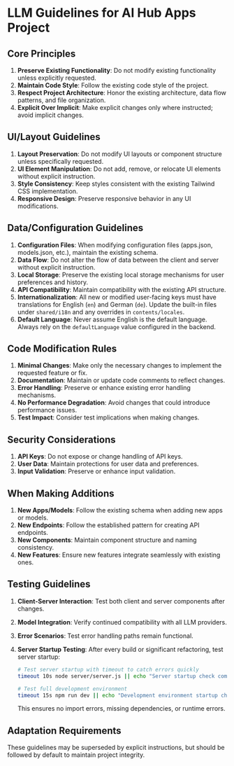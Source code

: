 # LLM Guidelines for AI Hub Apps Project

## Core Principles

1. **Preserve Existing Functionality**: Do not modify existing functionality unless explicitly requested.
2. **Maintain Code Style**: Follow the existing code style of the project.
3. **Respect Project Architecture**: Honor the existing architecture, data flow patterns, and file organization.
4. **Explicit Over Implicit**: Make explicit changes only where instructed; avoid implicit changes.

## UI/Layout Guidelines

1. **Layout Preservation**: Do not modify UI layouts or component structure unless specifically requested.
2. **UI Element Manipulation**: Do not add, remove, or relocate UI elements without explicit instruction.
3. **Style Consistency**: Keep styles consistent with the existing Tailwind CSS implementation.
4. **Responsive Design**: Preserve responsive behavior in any UI modifications.

## Data/Configuration Guidelines

1. **Configuration Files**: When modifying configuration files (apps.json, models.json, etc.), maintain the existing schema.
2. **Data Flow**: Do not alter the flow of data between the client and server without explicit instruction.
3. **Local Storage**: Preserve the existing local storage mechanisms for user preferences and history.
4. **API Compatibility**: Maintain compatibility with the existing API structure.
5. **Internationalization**: All new or modified user-facing keys must have translations for English (`en`) and German (`de`). Update the built-in files under `shared/i18n` and any overrides in `contents/locales`.
6. **Default Language**: Never assume English is the default language. Always rely on the `defaultLanguage` value configured in the backend.

## Code Modification Rules

1. **Minimal Changes**: Make only the necessary changes to implement the requested feature or fix.
2. **Documentation**: Maintain or update code comments to reflect changes.
3. **Error Handling**: Preserve or enhance existing error handling mechanisms.
4. **No Performance Degradation**: Avoid changes that could introduce performance issues.
5. **Test Impact**: Consider test implications when making changes.

## Security Considerations

1. **API Keys**: Do not expose or change handling of API keys.
2. **User Data**: Maintain protections for user data and preferences.
3. **Input Validation**: Preserve or enhance input validation.

## When Making Additions

1. **New Apps/Models**: Follow the existing schema when adding new apps or models.
2. **New Endpoints**: Follow the established pattern for creating API endpoints.
3. **New Components**: Maintain component structure and naming consistency.
4. **New Features**: Ensure new features integrate seamlessly with existing ones.

## Testing Guidelines

1. **Client-Server Interaction**: Test both client and server components after changes.
2. **Model Integration**: Verify continued compatibility with all LLM providers.
3. **Error Scenarios**: Test error handling paths remain functional.
4. **Server Startup Testing**: After every build or significant refactoring, test server startup:

   ```bash
   # Test server startup with timeout to catch errors quickly
   timeout 10s node server/server.js || echo "Server startup check completed"

   # Test full development environment
   timeout 15s npm run dev || echo "Development environment startup check completed"
   ```

   This ensures no import errors, missing dependencies, or runtime errors.

## Adaptation Requirements

These guidelines may be superseded by explicit instructions, but should be followed by default to maintain project integrity.
